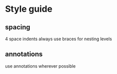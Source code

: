 # Style guide

## spacing
4 space indents
always use braces for nesting levels

## annotations
use annotations wherever possible
